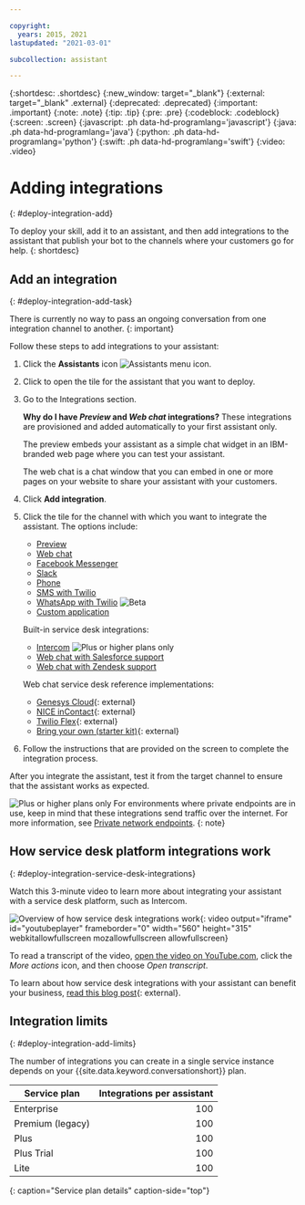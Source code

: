```yaml
---

copyright:
  years: 2015, 2021
lastupdated: "2021-03-01"

subcollection: assistant

---
```


{:shortdesc: .shortdesc}
{:new_window: target="_blank"}
{:external: target="_blank" .external}
{:deprecated: .deprecated}
{:important: .important}
{:note: .note}
{:tip: .tip}
{:pre: .pre}
{:codeblock: .codeblock}
{:screen: .screen}
{:javascript: .ph data-hd-programlang='javascript'}
{:java: .ph data-hd-programlang='java'}
{:python: .ph data-hd-programlang='python'}
{:swift: .ph data-hd-programlang='swift'}
{:video: .video}

# Adding integrations
{: #deploy-integration-add}

To deploy your skill, add it to an assistant, and then add integrations to the assistant that publish your bot to the channels where your customers go for help.
{: shortdesc}

## Add an integration
{: #deploy-integration-add-task}

There is currently no way to pass an ongoing conversation from one integration channel to another.
{: important}

Follow these steps to add integrations to your assistant:

1.  Click the **Assistants** icon ![Assistants menu icon](images/nav-ass-icon.png).

1.  Click to open the tile for the assistant that you want to deploy.

1.  Go to the Integrations section.

    **Why do I have *Preview* and *Web chat* integrations?** These integrations are provisioned and added automatically to your first assistant only.
    
    The preview embeds your assistant as a simple chat widget in an IBM-branded web page where you can test your assistant.

    The web chat is a chat window that you can embed in one or more pages on your website to share your assistant with your customers.

1.  Click **Add integration**.

1.  Click the tile for the channel with which you want to integrate the assistant. The options include:

    - [Preview](/docs/assistant?topic=assistant-deploy-web-link)
    - [Web chat](/docs/assistant?topic=assistant-deploy-web-chat)
    - [Facebook Messenger](/docs/assistant?topic=assistant-deploy-facebook)
    - [Slack](/docs/assistant?topic=assistant-deploy-slack)
    - [Phone](/docs/assistant?topic=assistant-deploy-phone)
    - [SMS with Twilio](/docs/assistant?topic=assistant-deploy-sms)
    - [WhatsApp with Twilio](/docs/assistant?topic=assistant-deploy-whatsapp) ![Beta](images/beta.png)
    - [Custom application](/docs/assistant?topic=assistant-deploy-custom-app)

    Built-in service desk integrations:

    - [Intercom](/docs/assistant?topic=assistant-deploy-intercom)  ![Plus or higher plans only](images/plus.png)
    - [Web chat with Salesforce support](/docs/assistant?topic=assistant-deploy-salesforce)
    - [Web chat with Zendesk support](/docs/assistant?topic=assistant-deploy-zendesk)

    Web chat service desk reference implementations:

    - [Genesys Cloud](https://github.com/watson-developer-cloud/assistant-web-chat-service-desk-starter/tree/main/src/middleware/genesys){: external}
    - [NICE inContact](https://github.com/watson-developer-cloud/assistant-web-chat-service-desk-starter/tree/main/src/middleware/incontact){: external}
    - [Twilio Flex](https://github.com/watson-developer-cloud/assistant-web-chat-service-desk-starter/tree/main/src/middleware/flex){: external}
    - [Bring your own (starter kit)](https://github.com/watson-developer-cloud/assistant-web-chat-service-desk-starter){: external}

1.  Follow the instructions that are provided on the screen to complete the integration process.

After you integrate the assistant, test it from the target channel to ensure that the assistant works as expected.

![Plus or higher plans only](images/plus.png) For environments where private endpoints are in use, keep in mind that these integrations send traffic over the internet. For more information, see [Private network endpoints](https://cloud.ibm.com/docs/assistant?topic=assistant-security#security-private-endpoints).
{: note}

## How service desk platform integrations work
{: #deploy-integration-service-desk-integrations}

Watch this 3-minute video to learn more about integrating your assistant with a service desk platform, such as Intercom.

![Overview of how service desk integrations work](https://www.youtube.com/embed/pJSCZLQVgCY){: video output="iframe" id="youtubeplayer" frameborder="0" width="560" height="315" webkitallowfullscreen mozallowfullscreen allowfullscreen}

To read a transcript of the video, [open the video on YouTube.com](https://www.youtube.com/watch?v=pJSCZLQVgCY&feature=emb_imp_woyt), click the *More actions* icon, and then choose *Open transcript*.

To learn about how service desk integrations with your assistant can benefit your business, [read this blog post](https://medium.com/ibm-watson/contact-center-post-394dff427c8){: external}.

## Integration limits
{: #deploy-integration-add-limits}

The number of integrations you can create in a single service instance depends on your {{site.data.keyword.conversationshort}} plan.

| Service plan     | Integrations per assistant |
|------------------|---------------------------:|
| Enterprise       |                        100 |
| Premium (legacy) |                        100 |
| Plus             |                        100 |
| Plus Trial       |                        100 |
| Lite             |                        100 |
{: caption="Service plan details" caption-side="top"}
